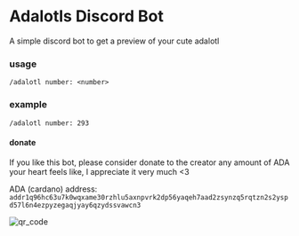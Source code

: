 # Adalotls Discord Bot

A simple discord bot to get a preview of your cute adalotl

### usage
```/adalotl number: <number>```
### example
```/adalotl number: 293```

#### donate
If you like this bot, please consider donate to the creator any amount of ADA your heart feels like, I appreciate it very much <3

ADA (cardano) address:
```addr1q96hc63u7k0wqxame30rzhlu5axnpvrk2dp56yaqeh7aad2zsynzq5rqtzn2s2yspd57l6n4ezpyzegaqjyay6qzydssvawcn3```

![qr_code](https://i.imgur.com/8zXTKby.png)
